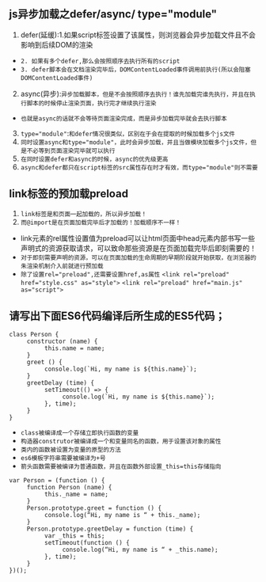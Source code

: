 ## js异步加载之defer/async/ type="module"
1. defer(延缓):1.如果script标签设置了该属性，则浏览器会异步加载文件且不会影响到后续DOM的渲染
*  `2. 如果有多个defer,那么会按照顺序去执行所有的script`
* `3. defer脚本会在文档渲染完毕后，DOMContentLoaded事件调用前执行(所以会阻塞DOMContentLoaded事件)`
2. async(异步):`异步加载脚本，但是不会按照顺序去执行！谁先加载完谁先执行，并且在执行脚本的时候停止渲染页面，执行完才继续执行渲染`
* `也就是async的话就不会等待页面渲染完成，而是异步加载完毕就会去执行脚本`
3. `type="module"`:`和defer情况很类似，区别在于会在提取的时候加载多个js文件`
4. `同时设置async和type="module"，此时会异步加载，并且当做模块加载多个js文件，但是不必等到页面渲染完毕就可以执行`
5. `在同时设置defer和async的时候，async的优先级更高`
6. `async和defer都只在script标签的src属性存在时才有效，而type="module"则不需要`

## link标签的预加载preload
1. `link标签是和页面一起加载的，所以异步加载！`
2. `而@import是在页面加载完毕后才加载的！加载顺序不一样！`
* link元素的rel属性设置值为preload可以让html页面中head元素内部书写一些声明式的资源获取请求，可以致命那些资源是在页面加载完毕后即刻需要的！
* `对于即刻需要声明的资源，可以在页面加载的生命周期的早期阶段就开始获取，在浏览器的朱渲染机制介入前就进行预加载`
* `除了设置rel="preload",还需要设置href,as属性`
`<link rel="preload" href="style.css" as="style">`
`<link rel="preload" href="main.js" as="script">`


## 请写出下面ES6代码编译后所生成的ES5代码；
```
class Person {
     constructor (name) {
          this.name = name;
     }
     greet () {
          console.log(`Hi, my name is ${this.name}`);
     }
     greetDelay (time) {
          setTimeout(() => {
               console.log(`Hi, my name is ${this.name}`);
          }, time);
     }
}
```
* `class被编译成一个存储立即执行函数的变量`
* `构造器construtor被编译成一个和变量同名的函数，用于设置该对象的属性`
* `类内的函数被设置为变量的原型的方法`
* `es6模板字符串需要被编译为+号`
* `箭头函数需要被编译为普通函数，并且在函数外部设置_this=this存储指向`
```
var Person = (function () {
     function Person (name) {
          this._name = name;
     }
     Person.prototype.greet = function () {
          console.log(“Hi, my name is “ + this._name);
     }
     Person.prototype.greetDelay = function (time) {
          var _this = this;
          setTimeout(function () {
               console.log(“Hi, my name is “ + _this.name);
          }, time);
     }
})();
```
